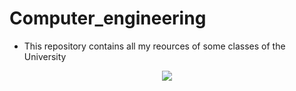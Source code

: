 # Computer_engineering
* This repository contains all my reources of some classes of the University


<p align="center">
  <img src="https://upload.wikimedia.org/wikipedia/commons/thumb/d/d9/Logo_del_ITAM.svg/800px-Logo_del_ITAM.svg.png">
</p>



